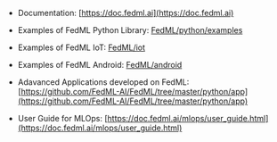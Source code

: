 - Documentation: [https://doc.fedml.ai](https://doc.fedml.ai)

- Examples of FedML Python Library: [FedML/python/examples](./../python/examples)

- Examples of FedML IoT: [FedML/iot](../iot)

- Examples of FedML Android: [FedML/android](../android)

- Adavanced Applications developed on FedML: [https://github.com/FedML-AI/FedML/tree/master/python/app](https://github.com/FedML-AI/FedML/tree/master/python/app) 

- User Guide for MLOps: [https://doc.fedml.ai/mlops/user_guide.html](https://doc.fedml.ai/mlops/user_guide.html)
